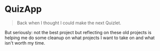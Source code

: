 # QuizApp
> Back when I thought I could make the next Quizlet.

But seriously: not the best project but reflecting on these old projects is helping me do some cleanup on what projects I want to take on and what isn't worth my time.